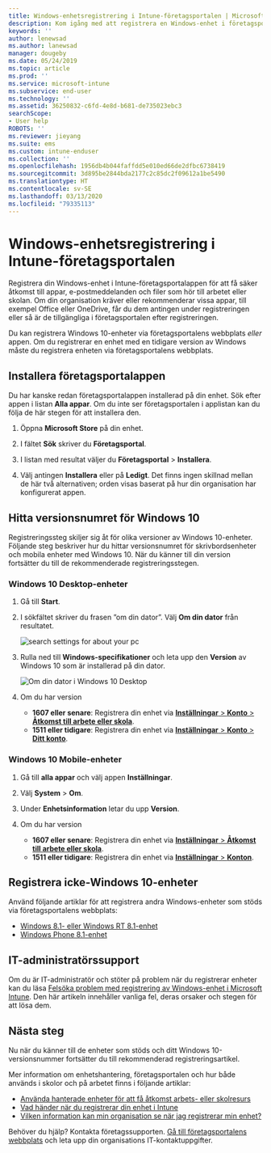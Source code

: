 ```yaml
---
title: Windows-enhetsregistrering i Intune-företagsportalen | Microsoft Docs
description: Kom igång med att registrera en Windows-enhet i företagsportalen
keywords: ''
author: lenewsad
ms.author: lanewsad
manager: dougeby
ms.date: 05/24/2019
ms.topic: article
ms.prod: ''
ms.service: microsoft-intune
ms.subservice: end-user
ms.technology: ''
ms.assetid: 36250832-c6fd-4e8d-b681-de735023ebc3
searchScope:
- User help
ROBOTS: ''
ms.reviewer: jieyang
ms.suite: ems
ms.custom: intune-enduser
ms.collection: ''
ms.openlocfilehash: 1956db4b044faffdd5e010ed66de2dfbc6738419
ms.sourcegitcommit: 3d895be2844bda2177c2c85dc2f09612a1be5490
ms.translationtype: HT
ms.contentlocale: sv-SE
ms.lasthandoff: 03/13/2020
ms.locfileid: "79335113"
---
```

# <a name="windows-device-enrollment-in-intune-company-portal"></a>Windows-enhetsregistrering i Intune-företagsportalen  

Registrera din Windows-enhet i Intune-företagsportalappen för att få säker åtkomst till appar, e-postmeddelanden och filer som hör till arbetet eller skolan. Om din organisation kräver eller rekommenderar vissa appar, till exempel Office eller OneDrive, får du dem antingen under registreringen eller så är de tillgängliga i företagsportalen efter registreringen.  

Du kan registrera Windows 10-enheter via företagsportalens webbplats *eller* appen. Om du registrerar en enhet med en tidigare version av Windows måste du registrera enheten via företagsportalens webbplats.  

## <a name="install-company-portal-app"></a>Installera företagsportalappen  
Du har kanske redan företagsportalappen installerad på din enhet. Sök efter appen i listan __Alla appar__.  Om du inte ser företagsportalen i applistan kan du följa de här stegen för att installera den.  

1. Öppna **Microsoft Store** på din enhet.

2. I fältet **Sök** skriver du **Företagsportal**.

3. I listan med resultat väljer du **Företagsportal** > **Installera**.

4. Välj antingen **Installera** eller på **Ledigt**. Det finns ingen skillnad mellan de här två alternativen; orden visas baserat på hur din organisation har konfigurerat appen.  

## <a name="find-windows-10-version-number"></a>Hitta versionsnumret för Windows 10  
Registreringssteg skiljer sig åt för olika versioner av Windows 10-enheter. Följande steg beskriver hur du hittar versionsnumret för skrivbordsenheter och mobila enheter med Windows 10. När du känner till din version fortsätter du till de rekommenderade registreringsstegen.  

### <a name="windows-10-desktop-devices"></a>Windows 10 Desktop-enheter  

1. Gå till **Start**.

2. I sökfältet skriver du frasen ”om din dator”. Välj __Om din dator__ från resultatet.  


   ![search settings for about your pc](media/searching_for_about_your_pc.png)  

3. Rulla ned till **Windows-specifikationer** och leta upp den **Version** av Windows 10 som är installerad på din dator.  


   ![Om din dator i Windows 10 Desktop](media/settings_about_pc.png)  

4. Om du har version  

    * __1607 eller senare__: Registrera din enhet via [**Inställningar** > **Konto** > **Åtkomst till arbete eller skola**](enroll-windows-10-device.md#enroll-windows-10-version-1607-and-later-device).   
    * __1511 eller tidigare__: Registrera din enhet via [**Inställningar** > **Konto** > **Ditt konto**](enroll-windows-10-device.md#enroll-windows-10-version-1511-and-earlier-device).  

### <a name="windows-10-mobile-devices"></a>Windows 10 Mobile-enheter

1. Gå till __alla appar__ och välj appen __Inställningar__.
2. Välj __System__ > __Om__.
3. Under __Enhetsinformation__ letar du upp __Version__.  
4. Om du har version  

    * __1607 eller senare__: Registrera din enhet via [**Inställningar** > **Åtkomst till arbete eller skola**](enroll-windows-10-device.md#enroll-windows-10-version-1607-and-later-device).   
    * __1511 eller tidigare__: Registrera din enhet via [**Inställningar** > **Konton**](enroll-windows-10-device.md#enroll-windows-10-version-1511-and-earlier-device).  

## <a name="enroll-non-windows-10-devices"></a>Registrera icke-Windows 10-enheter  
Använd följande artiklar för att registrera andra Windows-enheter som stöds via företagsportalens webbplats:   
* [Windows 8.1- eller Windows RT 8.1-enhet](enroll-your-W81-or-rt81-windows.md)  
* [Windows Phone 8.1-enhet](enroll-your-wp81-windows.md)    

## <a name="it-administrator-support"></a>IT-administratörssupport  
Om du är IT-administratör och stöter på problem när du registrerar enheter kan du läsa [Felsöka problem med registrering av Windows-enhet i Microsoft Intune](https://support.microsoft.com/help/4469913). Den här artikeln innehåller vanliga fel, deras orsaker och stegen för att lösa dem.  

## <a name="next-steps"></a>Nästa steg  
Nu när du känner till de enheter som stöds och ditt Windows 10-versionsnummer fortsätter du till rekommenderad registreringsartikel.  
 
Mer information om enhetshantering, företagsportalen och hur både används i skolor och på arbetet finns i följande artiklar:  
* [Använda hanterade enheter för att få åtkomst arbets- eller skolresurs](use-managed-devices-to-get-work-done.md)  
* [Vad händer när du registrerar din enhet i Intune](what-happens-if-you-install-the-company-portal-app-and-enroll-your-device-in-intune-windows.md)  
* [Vilken information kan min organisation se när jag registrerar min enhet?](what-info-can-your-company-see-when-you-enroll-your-device-in-intune.md)  

Behöver du hjälp? Kontakta företagssupporten. [Gå till företagsportalens webbplats](https://go.microsoft.com/fwlink/?linkid=2010980) och leta upp din organisations IT-kontaktuppgifter.  
